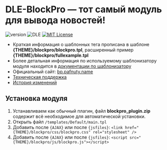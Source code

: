 # DLE-BlockPro — тот самый модуль для вывода новостей!
![version](https://img.shields.io/badge/version-6.0.1-red.svg?style=flat-square "Version")
![DLE](https://img.shields.io/badge/DLE-13.x-green.svg?style=flat-square "DLE Version")
[![MIT License](https://img.shields.io/badge/license-MIT-blue.svg?style=flat-square)](https://github.com/dle-modules/DLE-BlockPro/blob/master/LICENSE)

- Краткая информация о шаблонных тега прописана в шаблоне **{THEME}/blockpro/blockpro.tpl**, расширенный пример **{THEME}/blockpro/fullexample.tpl**
- Более детальная информация по используемому шаблонизатору модуля находится в [документации по шаблонизатору](https://github.com/bzick/fenom/blob/master/docs/ru/readme.md)
- Официальный сайт: [bp.pafnuty.name](http://bp.pafnuty.name/)
- [Техническая поддержка](https://github.com/dle-modules/DLE-BlockPro/issues)
- [История изменений](https://github.com/dle-modules/DLE-BlockPro/blob/master/CHANGELOG.md)

## Установка модуля

1. Устанавливаем как обычный плагин, файл **blockpro_plugin.zip** содержит всё необходимое для автоматической установки.
2. Открыть файл `/templates/Default/main.tpl`
3. Добавить после `{AJAX}` или после `{jsfiles}`:
`<link href="{THEME}/blockpro/css/blockpro.css" rel="stylesheet" />`
4. Добавить после `{AJAX}` или после `{jsfiles}`:
`<script src="{THEME}/blockpro/js/blockpro.js"></script>`

